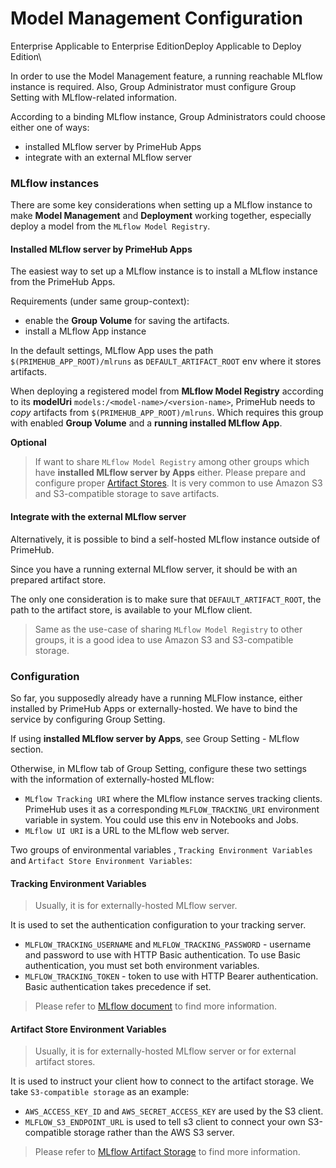 # Model Management Configuration

Enterprise Applicable to Enterprise EditionDeploy Applicable to Deploy Edition\


In order to use the Model Management feature, a running reachable MLflow instance is required. Also, Group Administrator must configure Group Setting with MLflow-related information.

According to a binding MLflow instance, Group Administrators could choose either one of ways:

* installed MLflow server by PrimeHub Apps
* integrate with an external MLflow server

### MLflow instances

There are some key considerations when setting up a MLflow instance to make **Model Management** and **Deployment** working together, especially deploy a model from the `MLflow Model Registry`.

#### Installed MLflow server by PrimeHub Apps

The easiest way to set up a MLflow instance is to install a MLflow instance from the PrimeHub Apps.

Requirements (under same group-context):

* enable the **Group Volume** for saving the artifacts.
* install a MLflow App instance

In the default settings, MLflow App uses the path `$(PRIMEHUB_APP_ROOT)/mlruns` as `DEFAULT_ARTIFACT_ROOT` env where it stores artifacts.

When deploying a registered model from **MLflow Model Registry** according to its **modelUri** `models:/<model-name>/<version-name>`, PrimeHub needs to _copy_ artifacts from `$(PRIMEHUB_APP_ROOT)/mlruns`. Which requires this group with enabled **Group Volume** and a **running installed MLflow App**.

**Optional**

> If want to share `MLflow Model Registry` among other groups which have **installed MLflow server by Apps** either. Please prepare and configure proper [Artifact Stores](https://www.mlflow.org/docs/latest/tracking.html#artifact-stores). It is very common to use Amazon S3 and S3-compatible storage to save artifacts.

#### Integrate with the external MLflow server

Alternatively, it is possible to bind a self-hosted MLflow instance outside of PrimeHub.

Since you have a running external MLflow server, it should be with an prepared artifact store.

The only one consideration is to make sure that `DEFAULT_ARTIFACT_ROOT`, the path to the artifact store, is available to your MLflow client.

> Same as the use-case of sharing `MLflow Model Registry` to other groups, it is a good idea to use Amazon S3 and S3-compatible storage.

### Configuration

So far, you supposedly already have a running MLFlow instance, either installed by PrimeHub Apps or externally-hosted. We have to bind the service by configuring Group Setting.

If using **installed MLflow server by Apps**, see Group Setting - MLflow section.

Otherwise, in MLflow tab of Group Setting, configure these two settings with the information of externally-hosted MLflow:

* `MLflow Tracking URI` where the MLflow instance serves tracking clients. PrimeHub uses it as a corresponding `MLFLOW_TRACKING_URI` environment variable in system. You could use this env in Notebooks and Jobs.
* `MLflow UI URI` is a URL to the MLflow web server.

Two groups of environmental variables , `Tracking Environment Variables` and `Artifact Store Environment Variables`:

#### Tracking Environment Variables

> Usually, it is for externally-hosted MLflow server.

It is used to set the authentication configuration to your tracking server.

* `MLFLOW_TRACKING_USERNAME` and `MLFLOW_TRACKING_PASSWORD` - username and password to use with HTTP Basic authentication. To use Basic authentication, you must set both environment variables.
* `MLFLOW_TRACKING_TOKEN` - token to use with HTTP Bearer authentication. Basic authentication takes precedence if set.

> Please refer to [MLflow document](https://www.mlflow.org/docs/latest/tracking.html#logging-to-a-tracking-server) to find more information.

#### Artifact Store Environment Variables

> Usually, it is for externally-hosted MLflow server or for external artifact stores.

It is used to instruct your client how to connect to the artifact storage. We take `S3-compatible storage` as an example:

* `AWS_ACCESS_KEY_ID` and `AWS_SECRET_ACCESS_KEY` are used by the S3 client.
* `MLFLOW_S3_ENDPOINT_URL` is used to tell s3 client to connect your own S3-compatible storage rather than the AWS S3 server.

> Please refer to [MLflow Artifact Storage](https://www.mlflow.org/docs/latest/tracking.html#artifact-stores) to find more information.
